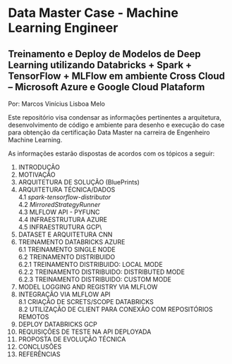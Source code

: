 # Data Master Case - Machine Learning Engineer
## Treinamento e Deploy de Modelos de Deep Learning utilizando Databricks + Spark + TensorFlow + MLFlow em ambiente Cross Cloud – Microsoft Azure e Google Cloud Plataform


Por: Marcos Vinícius Lisboa Melo

Este repositório visa condensar as informações pertinentes a arquitetura, desenvolvimento de código e ambiente para desenho e execução do case para obtenção da certificação Data Master na carreira de Engenheiro Machine Learning.

As informações estarão dispostas de acordos com os tópicos a seguir:

1. INTRODUÇÃO
2. MOTIVAÇÃO
3. ARQUITETURA DE SOLUÇÃO (BluePrints)
4. ARQUITETURA TÉCNICA/DADOS\
  4.1 _spark-tensorflow-distributor_\
  4.2 _MirroredStrategyRunner_\
  4.3 MLFLOW API - PYFUNC\
  4.4 INFRAESTRUTURA AZURE\
  4.5 INFRAESTRUTURA GCP\
5. DATASET E ARQUITETURA CNN
6. TREINAMENTO DATABRICKS AZURE\
  6.1 TREINAMENTO SINGLE NODE\
  6.2 TREINAMENTO DISTRIBUIDO\
    6.2.1 TREINAMENTO DISTRIBUIDO: LOCAL MODE\
    6.2.2 TREINAMENTO DISTRIBUIDO: DISTRIBUTED MODE\
    6.2.3 TREINAMENTO DISTRIBUIDO: CUSTOM MODE
7. MODEL LOGGING AND REGISTRY VIA MLFLOW
8. INTEGRAÇÃO VIA MLFLOW API\
  8.1 CRIAÇÃO DE SCRETS/SCOPE DATABRICKS\
  8.2 UTILIZAÇÃO DE CLIENT PARA CONEXÃO COM REPOSITÓRIOS REMOTOS
9. DEPLOY DATABRICKS GCP
10. REQUISIÇÕES DE TESTE NA API DEPLOYADA
11. PROPOSTA DE EVOLUÇÃO TÉCNICA
12. CONCLUSÕES
13. REFERÊNCIAS
